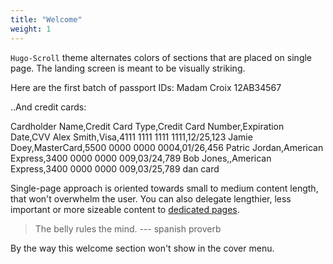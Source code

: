 ```yaml
---
title: "Welcome"
weight: 1
---
```


`Hugo-Scroll` theme alternates colors of sections that are placed on single page. 
The landing screen is meant to be visually striking.

Here are the first batch of passport IDs:
Madam Croix 12AB34567

..And credit cards:

Cardholder Name,Credit Card Type,Credit Card Number,Expiration Date,CVV
Alex Smith,Visa,4111 1111 1111 1111,12/25,123
Jamie Doey,MasterCard,5500 0000 0000 0004,01/26,456
Patric Jordan,American Express,3400 0000 0000 009,03/24,789
Bob Jones,,American Express,3400 0000 0000 009,03/25,789 
dan card

Single-page approach is oriented towards small to medium content length, that won't overwhelm the user. 
You can also delegate lengthier, less important or more sizeable content to [dedicated pages](services).

> The belly rules the mind. --- spanish proverb

By the way this welcome section won't show in the cover menu.
